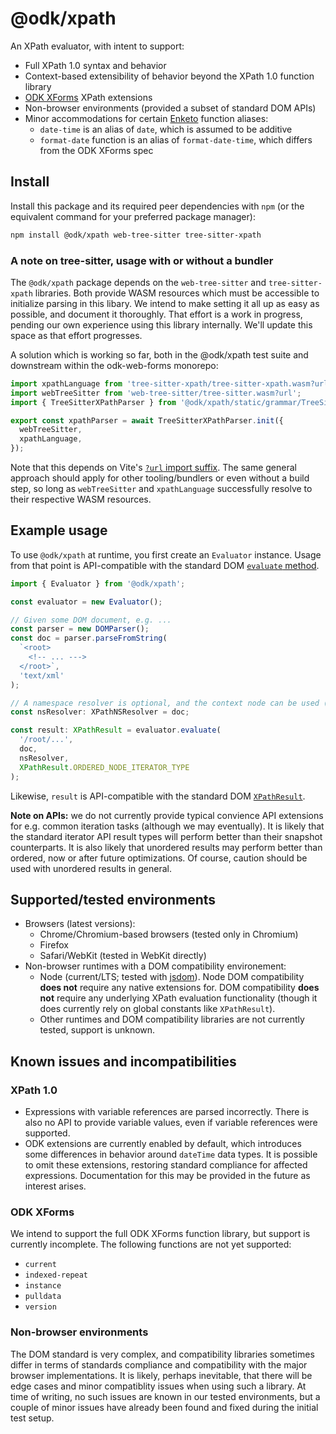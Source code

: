 # @odk/xpath

An XPath evaluator, with intent to support:

- Full XPath 1.0 syntax and behavior
- Context-based extensibility of behavior beyond the XPath 1.0 function library
- [ODK XForms](https://getodk.github.io/xforms-spec/) XPath extensions
- Non-browser environments (provided a subset of standard DOM APIs)
- Minor accommodations for certain [Enketo](https://github.com/enketo/enketo/tree/main/packages/openrosa-xpath-evaluator) function aliases:
  - `date-time` is an alias of `date`, which is assumed to be additive
  - `format-date` function is an alias of `format-date-time`, which differs from the ODK XForms spec

## Install

Install this package and its required peer dependencies with `npm` (or the equivalent command for your preferred package manager):

```sh
npm install @odk/xpath web-tree-sitter tree-sitter-xpath
```

### A note on tree-sitter, usage with or without a bundler

The `@odk/xpath` package depends on the `web-tree-sitter` and `tree-sitter-xpath` libraries. Both provide WASM resources which must be accessible to initialize parsing in this libary. We intend to make setting it all up as easy as possible, and document it thoroughly. That effort is a work in progress, pending our own experience using this library internally. We'll update this space as that effort progresses.

A solution which is working so far, both in the @odk/xpath test suite and downstream within the odk-web-forms monorepo:

```ts
import xpathLanguage from 'tree-sitter-xpath/tree-sitter-xpath.wasm?url';
import webTreeSitter from 'web-tree-sitter/tree-sitter.wasm?url';
import { TreeSitterXPathParser } from '@odk/xpath/static/grammar/TreeSitterXPathParser.ts';

export const xpathParser = await TreeSitterXPathParser.init({
  webTreeSitter,
  xpathLanguage,
});
```

Note that this depends on Vite's [`?url` import suffix](https://vitejs.dev/guide/assets.html#explicit-url-imports). The same general approach should apply for other tooling/bundlers or even without a build step, so long as `webTreeSitter` and `xpathLanguage` successfully resolve to their respective WASM resources.

## Example usage

To use `@odk/xpath` at runtime, you first create an `Evaluator` instance. Usage from that point is API-compatible with the standard DOM [`evaluate` method](https://developer.mozilla.org/en-US/docs/Web/API/XPathEvaluator/evaluate).

```ts
import { Evaluator } from '@odk/xpath';

const evaluator = new Evaluator();

// Given some DOM document, e.g. ...
const parser = new DOMParser();
const doc = parser.parseFromString(
  `<root>
    <!-- ... --->
  </root>`,
  'text/xml'
);

// A namespace resolver is optional, and the context node can be used (which is the default)
const nsResolver: XPathNSResolver = doc;

const result: XPathResult = evaluator.evaluate(
  '/root/...',
  doc,
  nsResolver,
  XPathResult.ORDERED_NODE_ITERATOR_TYPE
);
```

Likewise, `result` is API-compatible with the standard DOM [`XPathResult`](https://developer.mozilla.org/en-US/docs/Web/API/XPathResult).

**Note on APIs:** we do not currently provide typical convience API extensions for e.g. common iteration tasks (although we may eventually). It is likely that the standard iterator API result types will perform better than their snapshot counterparts. It is also likely that unordered results may perform better than ordered, now or after future optimizations. Of course, caution should be used with unordered results in general.

## Supported/tested environments

- Browsers (latest versions):
  - Chrome/Chromium-based browsers (tested only in Chromium)
  - Firefox
  - Safari/WebKit (tested in WebKit directly)
- Non-browser runtimes with a DOM compatibility environement:
  - Node (current/LTS; tested with [jsdom](https://github.com/jsdom/jsdom)). Node DOM compatibility **does not** require any native extensions for. DOM compatibility **does not** require any underlying XPath evaluation functionality (though it does currently rely on global constants like `XPathResult`).
  - Other runtimes and DOM compatibility libraries are not currently tested, support is unknown.

## Known issues and incompatibilities

### XPath 1.0

- Expressions with variable references are parsed incorrectly. There is also no API to provide variable values, even if variable references were supported.
- ODK extensions are currently enabled by default, which introduces some differences in behavior around `dateTime` data types. It is possible to omit these extensions, restoring standard compliance for affected expressions. Documentation for this may be provided in the future as interest arises.

### ODK XForms

We intend to support the full ODK XForms function library, but support is currently incomplete. The following functions are not yet supported:

- `current`
- `indexed-repeat`
- `instance`
- `pulldata`
- `version`

### Non-browser environments

The DOM standard is very complex, and compatibility libraries sometimes differ in terms of standards compliance and compatibility with the major browser implementations. It is likely, perhaps inevitable, that there will be edge cases and minor compatiblity issues when using such a library. At time of writing, no such issues are known in our tested environments, but a couple of minor issues have already been found and fixed during the initial test setup.
